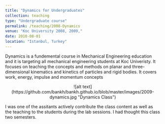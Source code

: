 ```yaml
---
title: "Dynamics for Undergraduates"
collection: teaching
type: "Undergraduate course"
permalink: /teaching/2008-Dynamics
venue: "Koc University 2008, 2009,"
date: 2010-08-01
location: "Istanbul, Turkey"
---
```


Dynamics is a fundemental course in Mechanical Engineering education and 
it is targeting all mechanical engineering students at Koc Univeristy. It
focuses on teaching the concepts and methods on planar and three-dimensional 
kinematics and kinetics of particles and rigid bodies. It covers work, energy, 
impulse and momentum concepts
<center>![alt text](https://github.com/bankh/bankh.github.io/blob/master/images/2009-dynamics.jpg "Dynamics Class")</center>

I was one of the assitants actively contribute the class content as well as the
teaching to the students during the lab sessions. I had thought this class two
semesters.
